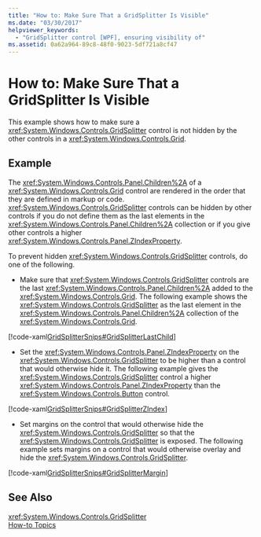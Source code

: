 ```yaml
---
title: "How to: Make Sure That a GridSplitter Is Visible"
ms.date: "03/30/2017"
helpviewer_keywords: 
  - "GridSplitter control [WPF], ensuring visibility of"
ms.assetid: 0a62a964-89c8-48f0-9023-5df721a8cf47
---
```

# How to: Make Sure That a GridSplitter Is Visible
This example shows how to make sure a <xref:System.Windows.Controls.GridSplitter> control is not hidden by the other controls in a <xref:System.Windows.Controls.Grid>.  
  
## Example  
 The <xref:System.Windows.Controls.Panel.Children%2A> of a <xref:System.Windows.Controls.Grid> control are rendered in the order that they are defined in markup or code. <xref:System.Windows.Controls.GridSplitter> controls can be hidden by other controls if you do not define them as the last elements in the <xref:System.Windows.Controls.Panel.Children%2A> collection or if you give other controls a higher <xref:System.Windows.Controls.Panel.ZIndexProperty>.  
  
 To prevent hidden <xref:System.Windows.Controls.GridSplitter> controls, do one of the following.  
  
-   Make sure that <xref:System.Windows.Controls.GridSplitter> controls are the last <xref:System.Windows.Controls.Panel.Children%2A> added to the <xref:System.Windows.Controls.Grid>. The following example shows the <xref:System.Windows.Controls.GridSplitter> as the last element in the <xref:System.Windows.Controls.Panel.Children%2A> collection of the <xref:System.Windows.Controls.Grid>.  
  
 [!code-xaml[GridSplitterSnips#GridSplitterLastChild](../../../../samples/snippets/csharp/VS_Snippets_Wpf/GridSplitterSnips/CSharp/Window1.xaml#gridsplitterlastchild)]  
  
-   Set the <xref:System.Windows.Controls.Panel.ZIndexProperty> on the <xref:System.Windows.Controls.GridSplitter> to be higher than a control that would otherwise hide it. The following example gives the <xref:System.Windows.Controls.GridSplitter> control a higher <xref:System.Windows.Controls.Panel.ZIndexProperty> than the <xref:System.Windows.Controls.Button> control.  
  
 [!code-xaml[GridSplitterSnips#GridSplitterZIndex](../../../../samples/snippets/csharp/VS_Snippets_Wpf/GridSplitterSnips/CSharp/Window1.xaml#gridsplitterzindex)]  
  
-   Set margins on the control that would otherwise hide the <xref:System.Windows.Controls.GridSplitter> so that the <xref:System.Windows.Controls.GridSplitter> is exposed. The following example sets margins on a control that would otherwise overlay and hide the <xref:System.Windows.Controls.GridSplitter>.  
  
 [!code-xaml[GridSplitterSnips#GridSplitterMargin](../../../../samples/snippets/csharp/VS_Snippets_Wpf/GridSplitterSnips/CSharp/Window1.xaml#gridsplittermargin)]  
  
## See Also  
 <xref:System.Windows.Controls.GridSplitter>  
 [How-to Topics](../../../../docs/framework/wpf/controls/gridsplitter-how-to-topics.md)
